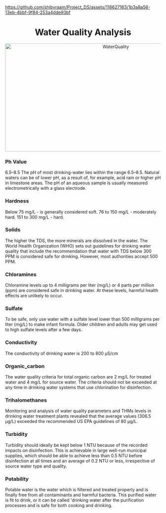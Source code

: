 

https://github.com/shibyraam/Project_DS/assets/118627163/1b3a8a56-13eb-4bbf-9f84-253a4dde93bf

<H1 align="center">Water Quality Analysis</H1>
<p align="center">
<a>
    <img alt="WaterQuality" src="https://64.media.tumblr.com/2f6a660218aaebd9ddb1c6ac9f3702b0/tumblr_one3sd8TXb1w1cbgho1_400.gif" width="700" height="350" >
 </a>
  </p>


### Ph Value
6.5–8.5
The pH of most drinking-water lies within the range 6.5–8.5. Natural waters can be of lower pH, as a result of, for example, acid rain or higher pH in limestone areas. The pH of an aqueous sample is usually measured electrometrically with a glass electrode.

### Hardness
Below 75 mg/L - is generally considered soft. 76 to 150 mg/L - moderately hard. 151 to 300 mg/L - hard.

### Solids
The higher the TDS, the more minerals are dissolved in the water. The World Health Organization (WHO) sets out guidelines for drinking water quality that include the recommendation that water with TDS below 300 PPM is considered safe for drinking. However, most authorities accept 500 PPM.

### Chloramines
Chloramine levels up to 4 milligrams per liter (mg/L) or 4 parts per million (ppm) are considered safe in drinking water. At these levels, harmful health effects are unlikely to occur.

### Sulfate
To be safe, only use water with a sulfate level lower than 500 milligrams per liter (mg/L) to make infant formula. Older children and adults may get used to high sulfate levels after a few days.

### Conductivity
The conductivity of drinking water is 200 to 800 μS/cm

### Organic_carbon
The water quality criteria for total organic carbon are 2 mg/L for treated water and 4 mg/L for source water. The criteria should not be exceeded at any time in drinking water systems that use chlorination for disinfection.

### Trihalomethanes
Monitoring and analysis of water quality parameters and THMs levels in drinking water treatment plants revealed that the average values (306.5 μg/L) exceeded the recommended US EPA guidelines of 80 μg/L.

### Turbidity
Turbidity should ideally be kept below 1 NTU because of the recorded impacts on disinfection. This is achievable in large well-run municipal supplies, which should be able to achieve less than 0.5 NTU before disinfection at all times and an average of 0.2 NTU or less, irrespective of source water type and quality.

### Potability
Potable water is the water which is filtered and treated properly and is finally free from all contaminants and harmful bacteria. This purified water is fit to drink, or it can be called 'drinking water after the purification processes and is safe for both cooking and drinking.
